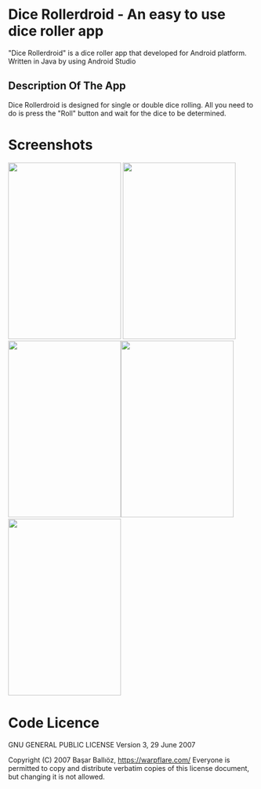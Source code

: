 # Dice Rollerdroid - An easy to use dice roller app
"Dice Rollerdroid" is a dice roller app that developed for Android platform. Written in Java by using Android Studio

## Description Of The App
Dice Rollerdroid is designed for single or double dice rolling. All you need to do is press the "Roll" button and wait for the dice to be determined.


# Screenshots
<img src="https://user-images.githubusercontent.com/46977271/74271798-91e0ae00-4d1e-11ea-8fa8-bf341df22a65.png" width="230" height="360"> <img src="https://user-images.githubusercontent.com/46977271/74271801-92794480-4d1e-11ea-9eb5-10ca69074952.png" width="230" height="360"> <img src="https://user-images.githubusercontent.com/46977271/74271803-93aa7180-4d1e-11ea-974e-d2282090ad84.png" width="230" height="360"><img src="https://user-images.githubusercontent.com/46977271/74271805-94430800-4d1e-11ea-8a39-acd7cae8af27.png" width="230" height="360">
&nbsp;
<img src="https://user-images.githubusercontent.com/46977271/74271809-94430800-4d1e-11ea-88fa-f82e5456ef8c.png" width="230" height="360">

# Code Licence
 GNU GENERAL PUBLIC LICENSE
                       Version 3, 29 June 2007

 Copyright (C) 2007 Başar Ballıöz, <https://warpflare.com/>
 Everyone is permitted to copy and distribute verbatim copies
 of this license document, but changing it is not allowed.



